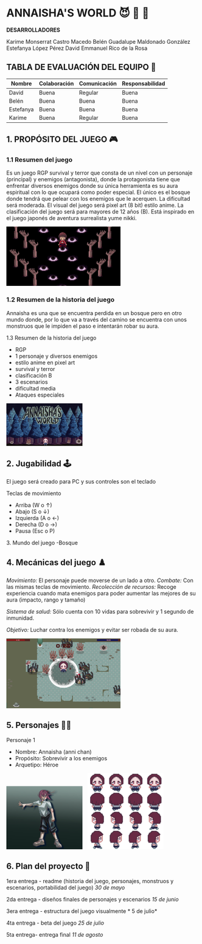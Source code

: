 # ANNAISHA'S WORLD :smiling_imp: :evergreen_tree: :evergreen_tree:

**DESARROLLADORES**

Karime Monserrat Castro Macedo
Belén Guadalupe Maldonado González
Estefanya López Pérez
David Emmanuel Rico de la Rosa

## TABLA DE EVALUACIÓN DEL EQUIPO :ledger:

| Nombre        |   Colaboración    |   Comunicación   |   Responsabilidad |
|--|--|--|--|
| David         |      Buena        |     Regular      |      Buena        |
| Belén         |      Buena        |     Buena        |      Buena        |
| Estefanya     |      Buena        |     Buena        |      Buena        |
| Karime        |      Buena        |     Regular      |      Buena        |



## 1. PROPÓSITO DEL JUEGO :video_game: 

### 1.1 Resumen del juego

Es un juego RGP survival y terror que consta de un nivel con un personaje (principal) y enemigos (antagonista), donde la protagonista tiene que enfrentar diversos enemigos donde su única herramienta es su aura espiritual con lo que ocupará como poder especial.  El único es el bosque donde tendrá que pelear con los enemigos que le acerquen. La dificultad será moderada. El visual del juego será pixel art (8 bit) estilo anime. La clasificación del juego será para mayores de 12 años (B). Está inspirado en el juego japonés de aventura surrealista yume nikki.

<img src="Imagenes/yume.png" alt="yume" width="300">


### 1.2 Resumen de la historia del juego 

Annaisha es una que se encuentra perdida en un bosque pero en otro mundo donde, por lo que va a través del camino  se encuentra con unos monstruos que le impiden el paso e intentarán robar su aura. 



1.3 Resumen de la historia del juego

* RGP
* 1 personaje y diversos enemigos
* estilo anime en pixel art
* survival y terror
* clasificación B
* 3 escenarios
* dificultad media
* Ataques especiales

<img src="Imagenes/portada.png" alt="portada" width="200">

## 2\. Jugabilidad :joystick:

El juego será creado para PC y sus controles son el teclado


Teclas de movimiento
* Arriba (W o ↑)
* Abajo (S o ↓)
* Izquierda (A o ←)
* Derecha (D o →)
* Pausa (Esc o P)


3\. Mundo del juego
-Bosque

## 4\. Mecánicas del juego :chess_pawn:

*Movimiento:* El personaje puede moverse de un lado a otro.
*Combate:* Con las mismas teclas de movimiento.
*Recolección de recursos:* Recoge experiencia cuando mata enemigos para poder aumentar las mejores de su aura (impacto, rango y tamaño)

*Sistema de salud:* Sólo cuenta con 10 vidas para sobrevivir y 1 segundo de inmunidad.

*Objetivo:* Luchar contra los enemigos y evitar ser robada de su aura.

<img src="Imagenes/juego.png" alt="pantalla" width="300">

## 5\. Personajes :raising_hand_woman:

Personaje 1
- Nombre: Annaisha (anni chan)
- Propósito: Sobrevivir a los enemigos
- Arquetipo: Héroe

<img src="Imagenes/personaje.jpg" alt="annaisha" width="200" style="margin-right: 10px;">
<img src="Imagenes/prota.png" alt="annaisha2" width="200">


## 6. Plan del proyecto :scroll:

1era entrega - readme (historia del juego, personajes, monstruos y escenarios, portabilidad del juego) *30 de mayo*

2da entrega - diseños finales de personajes y escenarios  *15 de junio*

3era entrega - estructura del juego visualmente  * 5 de julio*

4ta entrega - beta del juego *25 de julio*

5ta entrega- entrega final  *11 de agosto*


